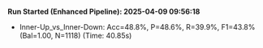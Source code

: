 
**Run Started (Enhanced Pipeline): 2025-04-09 09:56:18**
- Inner-Up_vs_Inner-Down: Acc=48.8%, P=48.6%, R=39.9%, F1=43.8% (Bal=1.00, N=1118) (Time: 40.85s)
